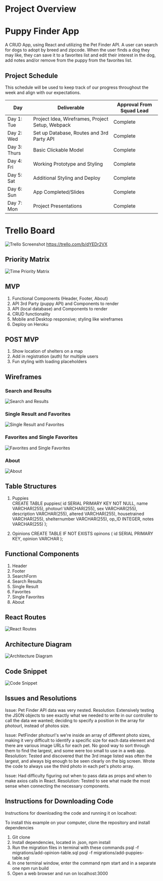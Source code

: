 # Project Overview

# Puppy Finder App
A CRUD App, using React and utilizing the Pet Finder API. A user can search for dogs to adopt by breed and zipcode. When the user finds a dog they may like, they can save it to a favorites list and edit their interest in the dog, add notes and/or remove from the puppy from the favorites list.

## Project Schedule

This schedule will be used to keep track of our progress throughout the week and align with our expectations.  

|  Day | Deliverable | Approval From Squad Lead |
|---|---| ---|
|Day 1: Tue| Project Idea, Wireframes, Project Setup, Webpack| Complete |
|Day 2: Wed| Set up Database, Routes and 3rd Party API| Complete |
|Day 3: Thurs| Basic Clickable Model | Complete |
|Day 4: Fri| Working Prototype and Styling| Complete |
|Day 5: Sat| Additional Styling and Deploy | Complete |
|Day 6: Sun| App Completed/Slides | Complete |
|Day 7: Mon| Project Presentations | Complete |

# Trello Board

![Trello Screenshot](https://i.imgur.com/qlb13nZ.png)
https://trello.com/b/dYEDr2VX

## Priority Matrix

![Time Priority Matrix](https://trello-attachments.s3.amazonaws.com/5a6ca2635159f923e03bf7bd/5a70d14fc8231d31403396e0/cefbb478b8ad7ee1375cd7ff427a02f9/Image_uploaded_from_iOS_(9).jpg)

## MVP

1. Functional Components (Header, Footer, About)
2. API 3rd Party (puppy API) and Components to render
3. API (local database) and Components to render
4. CRUD functionality
5. Mobile and Desktop responsive; styling like wireframes
6. Deploy on Heroku

## POST MVP

1. Show location of shelters on a map
2. Add in registration (auth) for multiple users
3. Fun styling with loading placeholders

## Wireframes

### Search and Results
![Search and Results](https://trello-attachments.s3.amazonaws.com/5a6ca2635159f923e03bf7bd/5a70e3f3e0e7939fd3e42caf/ec9933335fd7762047fec09499549855/Image_uploaded_from_iOS_(11).jpg)

### Single Result and Favorites
![Single Result and Favorites](https://trello-attachments.s3.amazonaws.com/5a6ca2635159f923e03bf7bd/5a70e44eaa3e35293659e6a3/0f1b446b6ea7af74178d5fa4492c7781/Image_uploaded_from_iOS_(12).jpg)

### Favorites and Single Favorites
![Favorites and Single Favorites](https://trello-attachments.s3.amazonaws.com/5a6ca2635159f923e03bf7bd/5a70e4a8443c23f268225993/6b554b2d77d92c7b74d07d25787655ae/Image_uploaded_from_iOS_(13).jpg)

### About
![About](https://trello-attachments.s3.amazonaws.com/5a6ca2635159f923e03bf7bd/5a70d008e2861fc615c26338/ed51182eebd0c4ba38c79d247586ece2/Image_uploaded_from_iOS_(3).jpg)

## Table Structures

1. Puppies    
    CREATE TABLE puppies(
      id SERIAL PRIMARY KEY NOT NULL,
      name VARCHAR(255),
      photourl VARCHAR(255),
      sex VARCHAR(255),
      description VARCHAR(255),
      altered VARCHAR(255),
      housetrained VARCHAR(255),
      shelternumber VARCHAR(255),
      op_ID INTEGER,
      notes VARCHAR(255)
    );

2. Opinions
    CREATE TABLE IF NOT EXISTS opinons (
        id SERIAL PRIMARY KEY,
        opinion VARCHAR
    );


## Functional Components

1. Header
2. Footer
3. SearchForm
4. Search Results
5. Single Result
6. Favorites
7. Single Favorites
8. About

## React Routes

![React Routes](https://trello-attachments.s3.amazonaws.com/5a6ca2635159f923e03bf7bd/5a70d12ec3c6b594e6594953/e8469eb784c0866bda8152b7a1ab333a/Image_uploaded_from_iOS_(6).jpg)

## Architecture Diagram

![Architecture Diagram](https://trello-attachments.s3.amazonaws.com/5a6ca2635159f923e03bf7bd/5a786cdf266bd3fc04bcc6ae/cee9a3847261fe3a8ed11a8ca4fb1c51/Image_uploaded_from_iOS_(15).jpg)

## Code Snippet

![Code Snippet](https://trello-attachments.s3.amazonaws.com/5a6ca2635159f923e03bf7bd/5a78c3eaaabaf251de3e4b9d/f7d02c4673d1d1597e49a48e0205ff5f/Screen_Shot_2018-02-05_at_10.00.03_AM.png)

## Issues and Resolutions

Issue: Pet Finder API data was very nested.
Resolution: Extensively testing the JSON objects to see exactly what we needed to write in our controller to call the data we wanted; deciding to specify a position in the array for photourl, instead of photos size.

Issue: PetFinder photourl's we're inside an array of different photo sizes, making it very difficult to identify a specific size for each data element and there are various image URLs for each pet. No good way to sort through them to find the largest, and some were too small to use in a web app.
Resolution: Tested and discovered that the 3rd image listed was often the largest, and always big enough to be seen clearly on the big screen. Wrote the code to always use the third photo in each pet's photo array.

Issue: Had difficulty figuring out when to pass data as props and when to make axios calls in React.
Resolution: Tested to see what made the most sense when connecting the necessary components.

## Instructions for Downloading Code
Instructions for downloading the code and running it on localhost:

To install this example on your computer, clone the repository and install dependencies
1. Git clone
2. Install dependencies, located in .json, npm install
3. Run the migration files in terminal with these commands psql -f migrations/add-opinion-table.sql psql -f migrations/add-puppies-table.sql
4. In one terminal window, enter the command npm start and in a separate one npm run build
3. Open a web browser and run on localhost:3000
